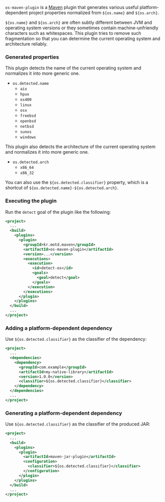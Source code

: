 `os-maven-plugin` is a [Maven](http://maven.apache.org/) plugin that generates various useful platform-dependent project properties normalized from `${os.name}` and `${os.arch}`.

`${os.name}` and `${os.arch}` are often subtly different between JVM and operating system versions or they sometimes contain machine-unfriendly characters such as whitespaces.  This plugin tries to remove such fragmentation so that you can determine the current operating system and architecture reliably.

### Generated properties

This plugin detects the name of the current operating system and normalizes it into more generic one.

* `os.detected.name`
  * `aix`
  * `hpux`
  * `os400`
  * `linux`
  * `osx`
  * `freebsd`
  * `openbsd`
  * `netbsd`
  * `sunos`
  * `windows`

This plugin also detects the architecture of the current operating system and normalizes it into more generic one.

* `os.detected.arch`
  * `x86_64`
  * `x86_32`

You can also use the `${os.detected.classifier}` property, which is a shortcut of `${os.detected.name}-${os.detected.arch}`.

### Executing the plugin

Run the `detect` goal of the plugin like the following:

```xml
<project>
  ...
  <build>
    <plugins>
      <plugin>
        <groupId>kr.motd.maven</groupId>
        <artifactId>os-maven-plugin</artifactId>
        <version>...</version>
        <executions>
          <execution>
            <id>detect-os</id>
            <goals>
              <goal>detect</goal>
            </goals>
          </execution>
        </executions>
      </plugin>
    </plugins>
  </build>
  ...
</project>

```

### Adding a platform-dependent dependency

Use `${os.detected.classifier}` as the classifier of the dependency:

```xml
<project>
  ...
  <dependencies>
    <dependency>
      <groupId>com.example</groupId>
      <artifactId>my-native-library</artifactId>
      <version>1.0.0</version>
      <classifier>${os.detected.classifier}</classifier>
    </dependency>
  </dependencies>
  ...
</project>
```

### Generating a platform-dependent dependency

Use `${os.detected.classifier}` as the classifier of the produced JAR:

```xml
<project>
  ...
  <build>
    <plugins>
      <plugin>
        <artifactId>maven-jar-plugin</artifactId>
        <configuration>
          <classifier>${os.detected.classifier}</classifier>
        </configuration>
      </plugin>
    </plugins>
  </build>
  ...
</project>
```

